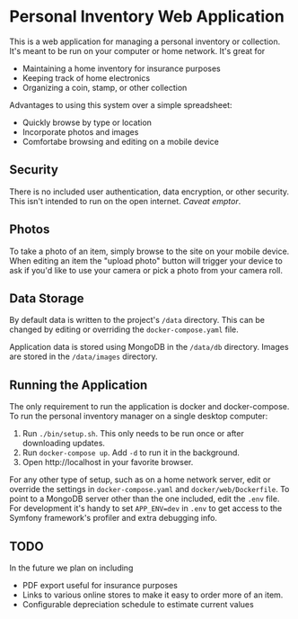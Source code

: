 Personal Inventory Web Application
==================================

This is a web application for managing a personal inventory or collection. It's meant to be run on your computer or home network.  It's great for

- Maintaining a home inventory for insurance purposes
- Keeping track of home electronics
- Organizing a coin, stamp, or other collection

Advantages to using this system over a simple spreadsheet:

- Quickly browse by type or location
- Incorporate photos and images
- Comfortabe browsing and editing on a mobile device

Security
--------

There is no included user authentication, data encryption, or other security. This isn't intended to run on the open internet.  *Caveat emptor*.

Photos
------

To take a photo of an item, simply browse to the site on your mobile device.  When editing an item the "upload photo" button will trigger your device to ask if you'd like to use your camera or pick a photo from your camera roll.

Data Storage
------------

By default data is written to the project's `/data` directory.  This can be changed by editing or overriding the `docker-compose.yaml` file.

Application data is stored using MongoDB in the `/data/db` directory.  Images are stored in the `/data/images` directory.

Running the Application
-----------------------

The only requirement to run the application is docker and docker-compose.  To run the personal inventory manager on a single desktop computer:

1. Run `./bin/setup.sh`. This only needs to be run once or after downloading updates.
1. Run `docker-compose up`.  Add `-d` to run it in the background.
1. Open http://localhost in your favorite browser.

For any other type of setup, such as on a home network server, edit or override the settings in `docker-compose.yaml` and `docker/web/Dockerfile`.  To point to a MongoDB server other than the one included, edit the `.env` file.  For development it's handy to set `APP_ENV=dev` in `.env` to get access to the Symfony framework's profiler and extra debugging info.

TODO
----

In the future we plan on including 

- PDF export useful for insurance purposes
- Links to various online stores to make it easy to order more of an item.  
- Configurable depreciation schedule to estimate current values
